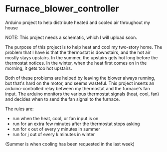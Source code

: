 # Furnace_blower_controller
Arduino project to help distribute heated and cooled air throughout my house

NOTE:  This project needs a schematic, which I will upload soon.

The purpose of this project is to help heat and cool my two-story home.  The problem that I have is that the thermostat is
downstairs, and the hot air mostly stays upstairs.  In the summer, the upstairs gets hot long before the thermostat notices.
In the winter, when the heat first comes on in the morning, it gets too hot upstairs.

Both of these problems are helped by leaving the blower always running, but that's hard on the motor, and seems wasteful.
This project inserts an arduino-controlled relay between my thermostat and the furnace's fan input.  The arduino monitors the various
thermostat signals (heat, cool, fan) and decides when to send the fan signal to the furnace.

The rules are:
  * run when the heat, cool, or fan input is on
  * run for an extra few minutes after the thermostat stops asking
  * run for x out of every y minutes in summer
  * run for j out of every k minutes in winter
  
(Summer is when cooling has been requested in the last week)
